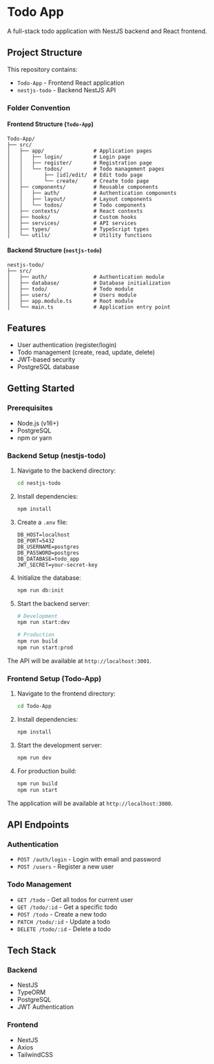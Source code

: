 # Todo App

A full-stack todo application with NestJS backend and React frontend.

## Project Structure

This repository contains:

- `Todo-App` - Frontend React application
- `nestjs-todo` - Backend NestJS API

### Folder Convention

#### Frontend Structure (`Todo-App`)

```
Todo-App/
├── src/
│   ├── app/                # Application pages
│   │   ├── login/          # Login page
│   │   ├── register/       # Registration page
│   │   └── todos/          # Todo management pages
│   │       ├── [id]/edit/  # Edit todo page
│   │       └── create/     # Create todo page
│   ├── components/         # Reusable components
│   │   ├── auth/           # Authentication components
│   │   ├── layout/         # Layout components
│   │   └── todos/          # Todo components
│   ├── contexts/           # React contexts
│   ├── hooks/              # Custom hooks
│   ├── services/           # API services
│   ├── types/              # TypeScript types
│   └── utils/              # Utility functions
```

#### Backend Structure (`nestjs-todo`)

```
nestjs-todo/
├── src/
│   ├── auth/               # Authentication module
│   ├── database/           # Database initialization
│   ├── todo/               # Todo module
│   ├── users/              # Users module
│   ├── app.module.ts       # Root module
│   └── main.ts             # Application entry point
```

## Features

- User authentication (register/login)
- Todo management (create, read, update, delete)
- JWT-based security
- PostgreSQL database

## Getting Started

### Prerequisites

- Node.js (v16+)
- PostgreSQL
- npm or yarn

### Backend Setup (nestjs-todo)

1. Navigate to the backend directory:
   ```bash
   cd nestjs-todo
   ```

2. Install dependencies:
   ```bash
   npm install
   ```

3. Create a `.env` file:
   ```
   DB_HOST=localhost
   DB_PORT=5432
   DB_USERNAME=postgres
   DB_PASSWORD=postgres
   DB_DATABASE=todo_app
   JWT_SECRET=your-secret-key
   ```

4. Initialize the database:
   ```bash
   npm run db:init
   ```

5. Start the backend server:
   ```bash
   # Development
   npm run start:dev
   
   # Production
   npm run build
   npm run start:prod
   ```

The API will be available at `http://localhost:3001`.

### Frontend Setup (Todo-App)

1. Navigate to the frontend directory:
   ```bash
   cd Todo-App
   ```

2. Install dependencies:
   ```bash
   npm install
   ```

3. Start the development server:
   ```bash
   npm run dev
   ```

4. For production build:
   ```bash
   npm run build
   npm run start
   ```

The application will be available at `http://localhost:3000`.

## API Endpoints

### Authentication
- `POST /auth/login` - Login with email and password
- `POST /users` - Register a new user

### Todo Management
- `GET /todo` - Get all todos for current user
- `GET /todo/:id` - Get a specific todo
- `POST /todo` - Create a new todo
- `PATCH /todo/:id` - Update a todo
- `DELETE /todo/:id` - Delete a todo

## Tech Stack

### Backend
- NestJS
- TypeORM
- PostgreSQL
- JWT Authentication

### Frontend
- NextJS
- Axios
- TailwindCSS
